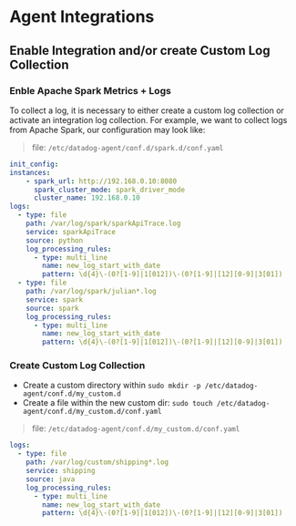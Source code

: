 # Agent Integrations

## Enable Integration and/or create Custom Log Collection

### Enble Apache Spark Metrics + Logs

To collect a log, it is necessary to either create a custom log collection or activate an integration log collection. For example, we want to collect logs from Apache Spark, our configuration may look like:

> file: `/etc/datadog-agent/conf.d/spark.d/conf.yaml`

```yaml
init_config:
instances:
    - spark_url: http://192.168.0.10:8080
      spark_cluster_mode: spark_driver_mode
      cluster_name: 192.168.0.10
logs:
  - type: file
    path: /var/log/spark/sparkApiTrace.log
    service: sparkApiTrace
    source: python
    log_processing_rules:
      - type: multi_line
        name: new_log_start_with_date
        pattern: \d{4}\-(0?[1-9]|1[012])\-(0?[1-9]|[12][0-9]|3[01])
  - type: file
    path: /var/log/spark/julian*.log
    service: spark
    source: spark
    log_processing_rules:
      - type: multi_line
        name: new_log_start_with_date
        pattern: \d{4}\-(0?[1-9]|1[012])\-(0?[1-9]|[12][0-9]|3[01])
```

### Create Custom Log Collection

* Create a custom directory within `sudo mkdir -p /etc/datadog-agent/conf.d/my_custom.d`
* Create a file within the new custom dir: `sudo touch /etc/datadog-agent/conf.d/my_custom.d/conf.yaml`

> file: `/etc/datadog-agent/conf.d/my_custom.d/conf.yaml`

```yaml
logs:
  - type: file
    path: /var/log/custom/shipping*.log
    service: shipping
    source: java
    log_processing_rules:
      - type: multi_line
        name: new_log_start_with_date
        pattern: \d{4}\-(0?[1-9]|1[012])\-(0?[1-9]|[12][0-9]|3[01])
```
